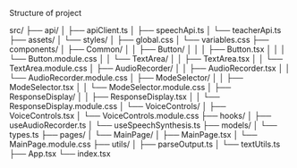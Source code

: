 Structure of project

src/
├── api/
│   ├── apiClient.ts
│   ├── speechApi.ts
│   └── teacherApi.ts
├── assets/
│   └── styles/
│       ├── global.css
│       └── variables.css
├── components/
│   ├── Common/
│   │   ├── Button/
│   │   │   ├── Button.tsx
│   │   │   └── Button.module.css
│   │   └── TextArea/
│   │       ├── TextArea.tsx
│   │       └── TextArea.module.css
│   ├── AudioRecorder/
│   │   ├── AudioRecorder.tsx
│   │   └── AudioRecorder.module.css
│   ├── ModeSelector/
│   │   ├── ModeSelector.tsx
│   │   └── ModeSelector.module.css
│   ├── ResponseDisplay/
│   │   ├── ResponseDisplay.tsx
│   │   └── ResponseDisplay.module.css
│   └── VoiceControls/
│       ├── VoiceControls.tsx
│       └── VoiceControls.module.css
├── hooks/
│   ├── useAudioRecorder.ts
│   └── useSpeechSynthesis.ts
├── models/
│   └── types.ts
├── pages/
│   └── MainPage/
│       ├── MainPage.tsx
│       └── MainPage.module.css
├── utils/
│   ├── parseOutput.ts
│   └── textUtils.ts
├── App.tsx
└── index.tsx